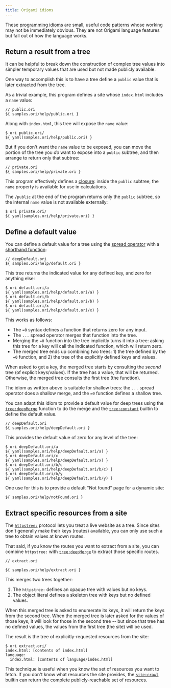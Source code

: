 ```yaml
---
title: Origami idioms
---
```


These [programming idioms](https://en.wikipedia.org/wiki/Programming_idiom) are small, useful code patterns whose working may not be immediately obvious. They are not Origami language features but fall out of how the language works.

## Return a result from a tree

It can be helpful to break down the construction of complex tree values into simpler temporary values that are used but not made publicly available.

One way to accomplish this is to have a tree define a `public` value that is later extracted from the tree.

As a trivial example, this program defines a site whose `index.html` includes a `name` value:

```ori
// public.ori
${ samples.ori/help/public.ori }
```

Along with `index.html`, this tree will expose the `name` value:

```console
$ ori public.ori/
${ yaml(samples.ori/help/public.ori) }
```

But if you don't want the `name` value to be exposed, you can move the portion of the tree you _do_ want to expose into a `public` subtree, and then arrange to return only that subtree:

```ori
// private.ori
${ samples.ori/help/private.ori }
```

This program effectively defines a [closure](<https://en.wikipedia.org/wiki/Closure_(computer_programming)>): inside the `public` subtree, the `name` property is available for use in calculations.

The `/public` at the end of the program returns only the `public` subtree, so the internal `name` value is not available externally:

```console
$ ori private.ori/
${ yaml(samples.ori/help/private.ori) }
```

## Define a default value

You can define a default value for a tree using the [spread operator](syntax.html#spread-operator) with a [shorthand function](syntax.html#lambdas-unnamed-functions):

```ori
// deepDefault.ori
${ samples.ori/help/default.ori }
```

This tree returns the indicated value for any defined key, and zero for anything else:

```console
$ ori default.ori/a
${ yaml(samples.ori/help/default.ori/a) }
$ ori default.ori/b
${ yaml(samples.ori/help/default.ori/b) }
$ ori default.ori/x
${ yaml(samples.ori/help/default.ori/x) }
```

This works as follows:

- The `=0` syntax defines a function that returns zero for any input.
- The `...` spread operator merges that function into the tree.
- Merging the `=0` function into the tree implicitly turns it into a tree: asking this tree for a key will call the indicated function, which will return zero.
- The merged tree ends up combining two trees: 1) the tree defined by the `=0` function, and 2) the tree of the explicitly defined keys and values.

When asked to get a key, the merged tree starts by consulting the _second_ tree (of explicit keys/values). If the tree has a value, that will be returned. Otherwise, the merged tree consults the first tree (the function).

The idiom as written above is suitable for shallow trees: the `...` spread operator does a shallow merge, and the `=0` function defines a shallow tree.

You can adapt this idiom to provide a default value for deep trees using the [`tree:deepMerge`](/builtins/tree/deepMerge.html) function to do the merge and the [`tree:constant`](/builtins/tree/constant.html) builtin to define the default value.

```ori
// deepDefault.ori
${ samples.ori/help/deepDefault.ori }
```

This provides the default value of zero for any level of the tree:

```console
$ ori deepDefault.ori/a
${ yaml(samples.ori/help/deepDefault.ori/a) }
$ ori deepDefault.ori/x
${ yaml(samples.ori/help/deepDefault.ori/x) }
$ ori deepDefault.ori/b/c
${ yaml(samples.ori/help/deepDefault.ori/b/c) }
$ ori deepDefault.ori/b/y
${ yaml(samples.ori/help/deepDefault.ori/b/y) }
```

One use for this is to provide a default "Not found" page for a dynamic site:

```ori
${ samples.ori/help/notFound.ori }
```

## Extract specific resources from a site

The [`httpstree:`](/builtins/httpstree.html) protocol lets you treat a live website as a tree. Since sites don't generally make their keys (routes) available, you can only use such a tree to obtain values at known routes.

That said, if you know the routes you want to extract from a site, you can combine `httpstree:` with [`tree:deepMerge`](/builtins/tree/deepMerge.html) to extract those specific routes.

```ori
// extract.ori

${ samples.ori/help/extract.ori }
```

This merges two trees together:

1. The `httpstree:` defines an opaque tree with values but no keys.
2. The object literal defines a skeleton tree with keys but no defined values.

When this merged tree is asked to enumerate its keys, it will return the keys from the second tree. When the merged tree is later asked for the values of those keys, it will look for those in the second tree -- but since that tree has no defined values, the values from the first tree (the site) will be used.

The result is the tree of explicitly-requested resources from the site:

```console
$ ori extract.ori/
index.html: [contents of index.html]
language:
  index.html: [contents of language/index.html]
```

This technique is useful when you know the set of resources you want to fetch. If you don't know what resources the site provides, the [`site:crawl`](/builtins/site/crawl.html) builtin can return the complete publicly-reachable set of resources.
